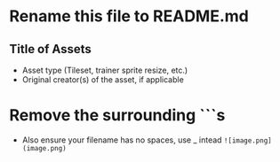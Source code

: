 # Rename this file to README.md

## Title of Assets
- Asset type (Tileset, trainer sprite resize, etc.)
- Original creator(s) of the asset, if applicable

# Remove the surrounding ```s
- Also ensure your filename has no spaces, use _ intead
```![image.png](image.png)```
